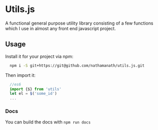 # Utils.js

A functional general purpose utility library consisting of a few functions which
I use in almost any front end javascript project.

## Usage

Install it for your project via npm:

```sh
  npm i -S git+https://git@github.com/nathamanath/utils.js.git
```

Then import it:

```js
  //es6
  import {$} from 'utils'
  let el = $('some_id')
  ...
```

### Docs

You can build the docs with `npm run docs`
